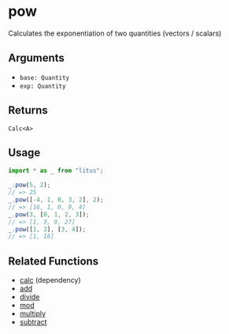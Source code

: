 # pow

Calculates the exponentiation of two quantities (vectors / scalars)

## Arguments

- `base: Quantity`
- `exp: Quantity`

## Returns

`Calc<A>`

## Usage

```ts
import * as _ from "litus";

_.pow(5, 2);
// => 25
_.pow([-4, 1, 0, 3, 2], 2);
// => [16, 1, 0, 9, 4]
_.pow(3, [0, 1, 2, 3]);
// => [1, 3, 9, 27]
_.pow([1, 2], [3, 4]);
// => [1, 16]
```

## Related Functions

- [calc](calc.md) (dependency)
- [add](add.md)
- [divide](divide.md)
- [mod](mod.md)
- [multiply](multiply.md)
- [subtract](subtract.md)
